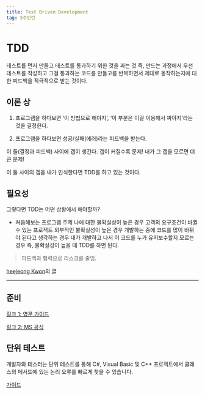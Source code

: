 ```yaml
---
title: Test Driven Development
tag: 5주인턴
---
```


# TDD

테스트를 먼저 만들고 테스트를 통과하기 위한 것을 짜는 것 즉, 만드는 과정에서 우선 테스트를 작성하고 그걸 통과하는 코드를 만들고를 반복하면서 제대로 동작하는지에 대한 피드백을 적극적으로 받는 것이다.

## 이론 상

1. 프로그램을 하다보면 ‘이 방법으로 해야지’, ‘이 부분은 이걸 이용해서 짜야지’라는 것을 결정한다.

2. 프로그램을 하다보면 성공/실패(에러)라는 피드백을 받는다.

이 둘(결정과 피드백) 사이에 갭이 생긴다. 갭이 커질수록 문제! 내가 그 갭을 모르면 더 큰 문제!

이 둘 사이의 갭을 내가 인식한다면 TDD를 하고 있는 것이다.  

  

## 필요성

그렇다면 TDD는 어떤 상황에서 해야할까?

+ 처음해보는 프로그램 주제
  나에 대한 불확실성이 높은 경우
  고객의 요구조건이 바뀔 수 있는 프로젝트
  외부적인 불확실성이 높은 경우
  개발하는 중에 코드를 많이 바꿔야 된다고 생각하는 경우
  내가 개발하고 나서 이 코드를 누가 유지보수할지 모르는 경우
  즉, 불확실성이 높을 때 TDD를 하면 된다.

> 피드백과 협력으로 리스크를 줄임.

[heejeong Kwon](https://gmlwjd9405.github.io/2018/06/03/agile-tdd.html)의 글

---

## 준비

[링크 1: 영문 가이드](https://devblogs.microsoft.com/cppblog/cpp-testing-in-visual-studio/#Setup)

[링크 2: MS 공식](https://docs.microsoft.com/ko-kr/visualstudio/test/getting-started-with-unit-testing?view=vs-2019])



## 단위 테스트

개발자와 테스터는 단위 테스트를 통해 C#, Visual Basic 및 C++ 프로젝트에서 클래스의 메서드에 있는 논리 오류를 빠르게 찾을 수 있습니다.

[가이드](https://brunch.co.kr/@pubjinson/16)



